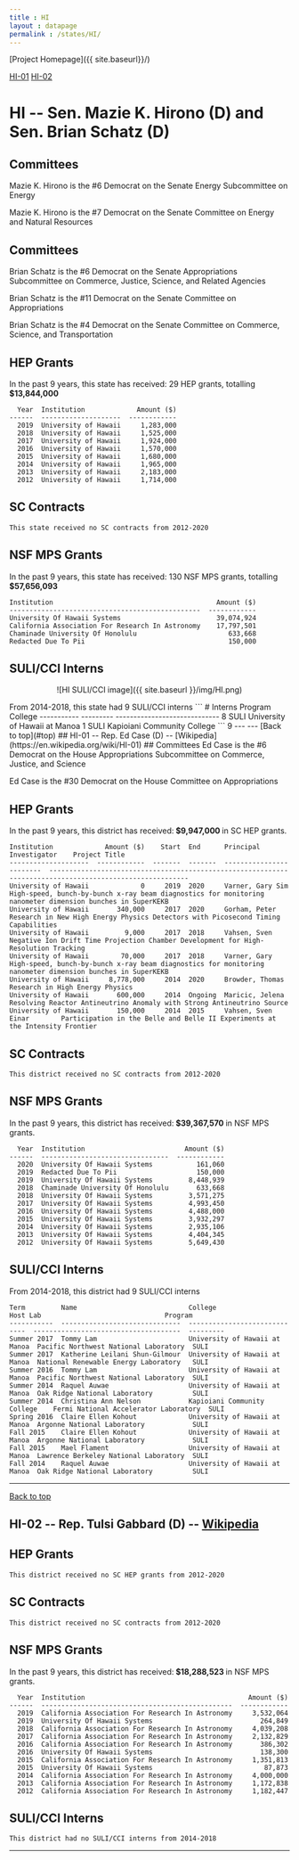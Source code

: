 ```yaml
---
title : HI
layout : datapage
permalink : /states/HI/
---
```

<a name="top"></a>
[Project Homepage]({{ site.baseurl}}/)


[HI-01](#HI-01)  [HI-02](#HI-02)  

# HI -- Sen. Mazie K. Hirono (D) and  Sen. Brian Schatz (D)
## Committees
Mazie K. Hirono is the #6 Democrat on the Senate Energy Subcommittee on Energy 

Mazie K. Hirono is the #7 Democrat on the Senate Committee on Energy and Natural Resources 

## Committees
Brian Schatz is the #6 Democrat on the Senate Appropriations Subcommittee on Commerce, Justice, Science, and Related Agencies 

Brian Schatz is the #11 Democrat on the Senate Committee on Appropriations 

Brian Schatz is the #4 Democrat on the Senate Committee on Commerce, Science, and Transportation 

## HEP Grants
In the past 9 years, this state has received:
29 HEP grants, totalling <b> $13,844,000</b>
```
  Year  Institution             Amount ($)
------  --------------------  ------------
  2019  University of Hawaii     1,283,000
  2018  University of Hawaii     1,525,000
  2017  University of Hawaii     1,924,000
  2016  University of Hawaii     1,570,000
  2015  University of Hawaii     1,680,000
  2014  University of Hawaii     1,965,000
  2013  University of Hawaii     2,183,000
  2012  University of Hawaii     1,714,000
```
## SC Contracts
```
This state received no SC contracts from 2012-2020
```
## NSF MPS Grants
In the past 9 years, this state has received:
130 NSF MPS grants, totalling <b> $57,656,093</b>
```
Institution                                         Amount ($)
------------------------------------------------  ------------
University Of Hawaii Systems                        39,074,924
California Association For Research In Astronomy    17,797,501
Chaminade University Of Honolulu                       633,668
Redacted Due To Pii                                    150,000
```
## SULI/CCI Interns
<p align="center">
![HI SULI/CCI image]({{ site.baseurl }}/img/HI.png)
</p>
From 2014-2018, this state had 9 SULI/CCI interns
```
  # Interns  Program    College
-----------  ---------  -----------------------------
          8  SULI       University of Hawaii at Manoa
          1  SULI       Kapioiani Community College
```
9
---
---
<a name="HI-01"></a>
[Back to top](#top)
## HI-01 -- Rep. Ed Case (D) -- [Wikipedia](https://en.wikipedia.org/wiki/HI-01)
## Committees
Ed Case is the #6 Democrat on the House Appropriations Subcommittee on Commerce, Justice, and Science 

Ed Case is the #30 Democrat on the House Committee on Appropriations 

## HEP Grants
In the past 9 years, this district has received:<b> $9,947,000 </b>in SC HEP grants.
```
Institution             Amount ($)    Start  End      Principal Investigator    Project Title
--------------------  ------------  -------  -------  ------------------------  ---------------------------------------------------------------------------------------------------------
University of Hawaii             0     2019  2020     Varner, Gary Sim          High-speed, bunch-by-bunch x-ray beam diagnostics for monitoring nanometer dimension bunches in SuperKEKB
University of Hawaii       340,000     2017  2020     Gorham, Peter             Research in New High Energy Physics Detectors with Picosecond Timing Capabilities
University of Hawaii         9,000     2017  2018     Vahsen, Sven              Negative Ion Drift Time Projection Chamber Development for High-Resolution Tracking
University of Hawaii        70,000     2017  2018     Varner, Gary              High-speed, bunch-by-bunch x-ray beam diagnostics for monitoring nanometer dimension bunches in SuperKEKB
University of Hawaii     8,778,000     2014  2020     Browder, Thomas           Research in High Energy Physics
University of Hawaii       600,000     2014  Ongoing  Maricic, Jelena           Resolving Reactor Antineutrino Anomaly with Strong Antineutrino Source
University of Hawaii       150,000     2014  2015     Vahsen, Sven Einar        Participation in the Belle and Belle II Experiments at the Intensity Frontier
```
## SC Contracts
```
This district received no SC contracts from 2012-2020
```
## NSF MPS Grants
In the past 9 years, this district has received:<b> $39,367,570 </b>in NSF MPS grants.
```
  Year  Institution                         Amount ($)
------  --------------------------------  ------------
  2020  University Of Hawaii Systems           161,060
  2019  Redacted Due To Pii                    150,000
  2019  University Of Hawaii Systems         8,448,939
  2018  Chaminade University Of Honolulu       633,668
  2018  University Of Hawaii Systems         3,571,275
  2017  University Of Hawaii Systems         4,993,450
  2016  University Of Hawaii Systems         4,488,000
  2015  University Of Hawaii Systems         3,932,297
  2014  University Of Hawaii Systems         2,935,106
  2013  University Of Hawaii Systems         4,404,345
  2012  University Of Hawaii Systems         5,649,430
```
## SULI/CCI Interns
From 2014-2018, this district had 9 SULI/CCI interns
```
Term         Name                            College                        Host Lab                               Program
-----------  ------------------------------  -----------------------------  -------------------------------------  ---------
Summer 2017  Tommy Lam                       University of Hawaii at Manoa  Pacific Northwest National Laboratory  SULI
Summer 2017  Katherine Leilani Shun-Gilmour  University of Hawaii at Manoa  National Renewable Energy Laboratory   SULI
Summer 2016  Tommy Lam                       University of Hawaii at Manoa  Pacific Northwest National Laboratory  SULI
Summer 2014  Raquel Auwae                    University of Hawaii at Manoa  Oak Ridge National Laboratory          SULI
Summer 2014  Christina Ann Nelson            Kapioiani Community College    Fermi National Accelerator Laboratory  SULI
Spring 2016  Claire Ellen Kohout             University of Hawaii at Manoa  Argonne National Laboratory            SULI
Fall 2015    Claire Ellen Kohout             University of Hawaii at Manoa  Argonne National Laboratory            SULI
Fall 2015    Mael Flament                    University of Hawaii at Manoa  Lawrence Berkeley National Laboratory  SULI
Fall 2014    Raquel Auwae                    University of Hawaii at Manoa  Oak Ridge National Laboratory          SULI
```
---
<a name="HI-02"></a>
[Back to top](#top)
## HI-02 -- Rep. Tulsi Gabbard (D) -- [Wikipedia](https://en.wikipedia.org/wiki/HI-02)
## HEP Grants
```
This district received no SC HEP grants from 2012-2020
```
## SC Contracts
```
This district received no SC contracts from 2012-2020
```
## NSF MPS Grants
In the past 9 years, this district has received:<b> $18,288,523 </b>in NSF MPS grants.
```
  Year  Institution                                         Amount ($)
------  ------------------------------------------------  ------------
  2019  California Association For Research In Astronomy     3,532,064
  2019  University Of Hawaii Systems                           264,849
  2018  California Association For Research In Astronomy     4,039,208
  2017  California Association For Research In Astronomy     2,132,829
  2016  California Association For Research In Astronomy       386,302
  2016  University Of Hawaii Systems                           138,300
  2015  California Association For Research In Astronomy     1,351,813
  2015  University Of Hawaii Systems                            87,873
  2014  California Association For Research In Astronomy     4,000,000
  2013  California Association For Research In Astronomy     1,172,838
  2012  California Association For Research In Astronomy     1,182,447
```
## SULI/CCI Interns
```
This district had no SULI/CCI interns from 2014-2018
```
---
